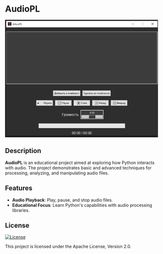 # AudioPL

![Main Screen](images/Main-screen.png)

## Description

**AudioPL** is an educational project aimed at exploring how Python interacts with audio. The project demonstrates basic and advanced techniques for processing, analyzing, and manipulating audio files.

## Features

- **Audio Playback**: Play, pause, and stop audio files.  
- **Educational Focus**: Learn Python's capabilities with audio processing libraries.

## License

[![License](https://img.shields.io/badge/License-Apache%202.0-darkorange.svg)](http://www.apache.org/licenses/LICENSE-2.0)

This project is licensed under the Apache License, Version 2.0. 
